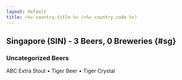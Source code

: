 ```yaml
---
layout: default
title: <%= country.title %> (<%= country.code %>)
---
```


## Singapore (SIN) - 3 Beers, 0 Breweries {#sg}



### Uncategorized Beers

ABC Extra Stout   • Tiger Beer   • Tiger Crystal  



 
